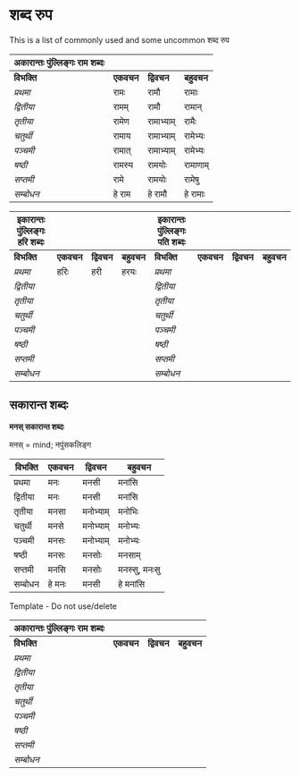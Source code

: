 # शब्द रुप

This is a list of commonly used and some uncommon शब्द रुप

| **अकारान्तः पुंल्लिङ्गः राम शब्दः** | | | |
| --- | --- | --- | --- |
| **विभक्ति** | **एकवचन** | **द्विवचन** | **बहुवचन** |
| *प्रथमा* | रामः | रामौ  | रामाः |
| *द्वितीया* | रामम् | रामौ | रामान् |
| *तृतीया* | रामेण | रामाभ्याम् | रामैः |
| *चतुर्थी* | रामाय | रामाभ्याम् | रामेभ्यः |
| *पञ्चमी* | रामात् | रामाभ्याम् |  रामेभ्यः |
| *षष्ठी* |  रामस्य | रामयोः | रामाणाम् |
| *सप्तमी* | रामे | रामयोः | रामेषु |
| *सम्बोधन* | हे राम | हे रामौ | हे रामाः |


| **इकारान्तः पुंल्लिङ्गः हरि शब्दः** | | | | **इकारान्तः पुंल्लिङ्गः पति शब्दः** | | | |
| --- | --- | --- | --- | --- | --- | --- | --- |
| **विभक्ति** | **एकवचन** | **द्विवचन** | **बहुवचन** | **विभक्ति** | **एकवचन** | **द्विवचन** | **बहुवचन** |
| *प्रथमा* | हरिः | हरी | हरयः  | *प्रथमा* |  |  |  | 
| *द्वितीया* |  |  |  | *द्वितीया* |  |  |  |
| *तृतीया* |  |  |  | *तृतीया* |  |  |  |
| *चतुर्थी* |  |  |  | *चतुर्थी* |  |  |  |
| *पञ्चमी* |  |  |  | *पञ्चमी* |  |  |  |
| *षष्ठी* |  |  |  | *षष्ठी* |  |  |  |
| *सप्तमी* |  |  |  | *सप्तमी* |  |  |  |
| *सम्बोधन* |  |  | | *सम्बोधन* |  |  | |

## सकारान्त शब्दः

**मनस् सकारान्त शब्दः**

मनस् = mind; नपुंसकलिङ्ग


| विभक्ति | एकवचन | द्विवचन | बहुवचन |
| --- | --- | --- | --- |
| प्रथमा | मनः | मनसी | मनांसि |
| द्वितीया | मनः | मनसी | मनांसि |
| तृतीया | मनसा | मनोभ्याम् | मनोभिः |
| चतुर्थी | मनसे | मनोभ्याम् | मनोभ्यः |
| पञ्चमी | मनसः | मनोभ्याम् | मनोभ्यः |
| षष्ठी | मनसः | मनसोः | मनसाम् |
| सप्तमी | मनसि | मनसोः | मनस्सु, मनःसु |
| सम्बोधन | हे मनः | मनसी | हे मनांसि |


Template - Do not use/delete

| **अकारान्तः पुंल्लिङ्गः राम शब्दः** | | | |
| --- | --- | --- | --- |
| **विभक्ति** | **एकवचन** | **द्विवचन** | **बहुवचन** |
| *प्रथमा* |  |  |  |
| *द्वितीया* |  |  |  |
| *तृतीया* |  |  |  |
| *चतुर्थी* |  |  |  |
| *पञ्चमी* |  |  |  |
| *षष्ठी* |  |  |  |
| *सप्तमी* |  |  |  |
| *सम्बोधन* |  |  | |